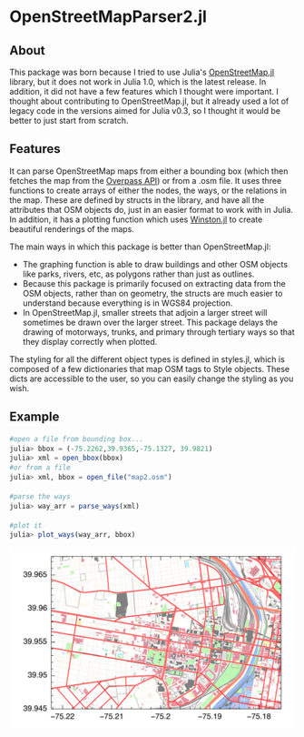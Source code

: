 # OpenStreetMapParser2.jl
## About
This package was born because I tried to use Julia's [OpenStreetMap.jl](https://github.com/tedsteiner/OpenStreetMap.jl) library, but it does not work in Julia 1.0, which is the latest release. In addition, it did not have a few features which I thought were important. I thought about contributing to OpenStreetMap.jl, but it already used a lot of legacy code in the versions aimed for Julia v0.3, so I thought it would be better to just start from scratch.

## Features
It can parse OpenStreetMap maps from either a bounding box (which then fetches the map from the [Overpass API](https://wiki.openstreetmap.org/wiki/Overpass_API)) or from a .osm file. 
It uses three functions to create arrays of either the nodes, the ways, or the relations in the map. These are defined by structs in the library, and have all the attributes that OSM objects do, just in an easier format to work with in Julia.
In addition, it has a plotting function which uses [Winston.jl](https://github.com/JuliaGraphics/Winston.jl) to create beautiful renderings of the maps. 

The main ways in which this package is better than OpenStreetMap.jl:
* The graphing function is able to draw buildings and other OSM objects like parks, rivers, etc, as polygons rather than just as outlines.
* Because this package is primarily focused on extracting data from the OSM objects, rather than on geometry, the structs are much easier to understand because everything is in WGS84 projection. 
* In OpenStreetMap.jl, smaller streets that adjoin a larger street will sometimes be drawn over the larger street. This package delays the drawing of motorways, trunks, and primary through tertiary ways so that they display correctly when plotted.

The styling for all the different object types is defined in styles.jl, which is composed of a few dictionaries that map OSM tags to Style objects. These dicts are accessible to the user, so you can easily change the styling as you wish.



## Example
```julia
#open a file from bounding box...
julia> bbox = (-75.2262,39.9365,-75.1327, 39.9821)
julia> xml = open_bbox(bbox)
#or from a file
julia> xml, bbox = open_file("map2.osm")

#parse the ways
julia> way_arr = parse_ways(xml)

#plot it
julia> plot_ways(way_arr, bbox)
```
![Example map of West Philadelphia](./map_out.svg)
